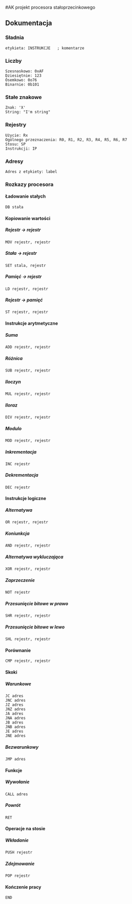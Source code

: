 #AK projekt procesora stałoprzecinkowego
## Dokumentacja
### Sładnia
`etykieta: INSTRUKCJE   ; komentarze`
### Liczby
```
Szesnaskowo: 0xAF
Dziesiętnie: 123
Ósemkowo: 0o76
Binarnie: 0b101
```
### Stałe znakowe
```
Znak: 'X'
String: "I'm string"
```
### Rejestry
```
Użycie: Rx
Ogólnego przeznaczenia: R0, R1, R2, R3, R4, R5, R6, R7
Stosu: SP
Instrukcji: IP
```
### Adresy
```
Adres z etykiety: label
```
### Rozkazy procesora
#### Ładowanie stałych
```
DB stała
```
#### Kopiowanie wartości
##### Rejestr -> rejestr
```
MOV rejestr, rejestr
```
##### Stała -> rejestr
```
SET stala, rejestr
```
##### Pamięć -> rejestr
```
LD rejestr, rejestr
```
##### Rejestr -> pamięć
```
ST rejestr, rejestr
```
#### Instrukcje arytmetyczne
##### Suma
```
ADD rejestr, rejestr
```
##### Różnica
```
SUB rejestr, rejestr
```
##### Iloczyn
```
MUL rejestr, rejestr
```
##### Iloraz
```
DIV rejestr, rejestr
```
##### Modulo
```
MOD rejestr, rejestr
```
##### Inkrementacja
```
INC rejestr
```
##### Dekrementacja
```
DEC rejestr
```

#### Instrukcje logiczne
##### Alternatywa
```
OR rejestr, rejestr
```
##### Koniunkcja
```
AND rejestr, rejestr
```
##### Alternatywa wykluczająca
```
XOR rejestr, rejestr
```
##### Zaprzeczenie
```
NOT rejestr
```
##### Przesunięcie bitowe w prawo
```
SHR rejestr, rejestr
```
##### Przesunięcie bitowe w lewo
```
SHL rejestr, rejestr
```
#### Porównanie
```
CMP rejestr, rejestr
```
#### Skoki
##### Warunkowe
```
JC adres
JNC adres
JZ adres
JNZ adres
JA adres
JNA adres
JB adres
JNB adres
JE adres
JNE adres
```
##### Bezwarunkowy
```
JMP adres
```
#### Funkcje
##### Wywołanie
```
CALL adres
```
##### Powrót
```
RET
```
#### Operacje na stosie
##### Wkładanie
```
PUSH rejestr
```
##### Zdejmowanie
```
POP rejestr
```
#### Kończenie pracy
```
END
```
